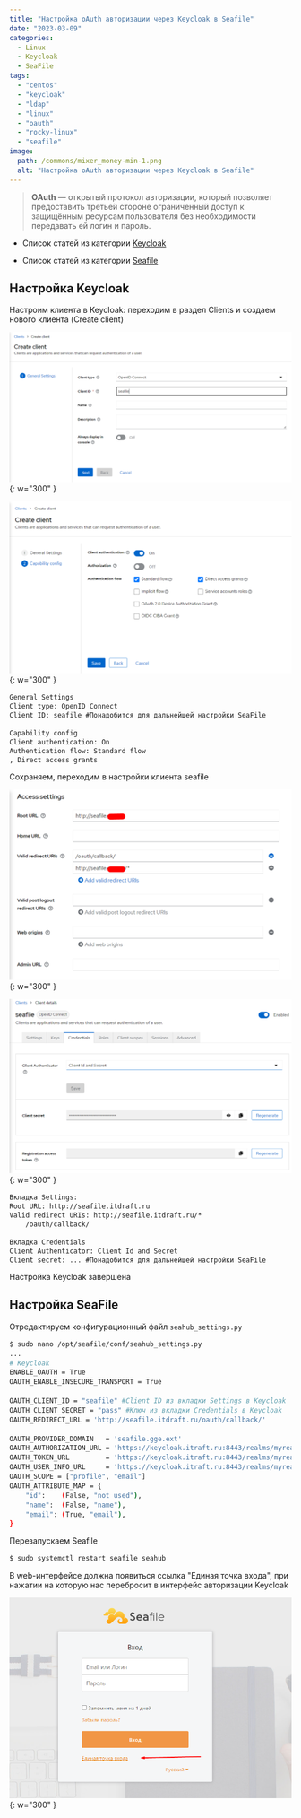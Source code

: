 ```yaml
---
title: "Настройка oAuth авторизации через Keycloak в Seafile"
date: "2023-03-09"
categories: 
  - Linux
  - Keycloak
  - SeaFile
tags: 
  - "centos"
  - "keycloak"
  - "ldap"
  - "linux"
  - "oauth"
  - "rocky-linux"
  - "seafile"
image:
  path: /commons/mixer_money-min-1.png
  alt: "Настройка oAuth авторизации через Keycloak в Seafile"
---
```


> **OAuth** — открытый протокол авторизации, который позволяет предоставить третьей стороне ограниченный доступ к защищённым ресурсам пользователя без необходимости передавать ей логин и пароль.

- Список статей из категории [Keycloak](/categories/keycloak/)

- Список статей из категории [Seafile](/categories/seafile/)

## Настройка Keycloak

Настроим клиента в Keycloak: переходим в раздел Clients и создаем нового клиента (Create client)

![](/assets/img/posts/2023/03/09/image-9.png){: w="300" }

![](/assets/img/posts/2023/03/09/image-10.png){: w="300" }

```
General Settings
Client type: OpenID Connect
Client ID: seafile #Понадобится для дальнейшей настройки SeaFile

Capability config
Client authentication: On
Authentication flow: Standard flow
, Direct access grants
```

Сохраняем, переходим в настройки клиента seafile

![](/assets/img/posts/2023/03/09/image-11.png){: w="300" }

![](/assets/img/posts/2023/03/09/image-12.png){: w="300" }

```
Вкладка Settings:
Root URL: http://seafile.itdraft.ru
Valid redirect URIs: http://seafile.itdraft.ru/*
    /oauth/callback/

Вкладка Credentials
Client Authenticator: Client Id and Secret
Client secret: ... #Понадобится для дальнейшей настройки SeaFile
```

Настройка Keycloak завершена

## Настройка SeaFile

Отредактируем конфигурационный файл `seahub_settings.py`

```sh
$ sudo nano /opt/seafile/conf/seahub_settings.py
...
# Keycloak
ENABLE_OAUTH = True
OAUTH_ENABLE_INSECURE_TRANSPORT = True

OAUTH_CLIENT_ID = "seafile" #Client ID из вкладки Settings в Keycloak
OAUTH_CLIENT_SECRET = "pass" #Ключ из вкладки Credentials в Keycloak
OAUTH_REDIRECT_URL = 'http://seafile.itdraft.ru/oauth/callback/'

OAUTH_PROVIDER_DOMAIN   = 'seafile.gge.ext'
OAUTH_AUTHORIZATION_URL = 'https://keycloak.itraft.ru:8443/realms/myrealm/protocol/openid-connect/auth'
OAUTH_TOKEN_URL         = 'https://keycloak.itraft.ru:8443/realms/myrealm/protocol/openid-connect/token'
OAUTH_USER_INFO_URL     = 'https://keycloak.itraft.ru:8443/realms/myrealm/protocol/openid-connect/userinfo'
OAUTH_SCOPE = ["profile", "email"]
OAUTH_ATTRIBUTE_MAP = {
    "id":    (False, "not used"),
    "name":  (False, "name"),
    "email": (True, "email"),
}
```

Перезапускаем Seafile

```sh
$ sudo systemctl restart seafile seahub
```

В web-интерфейсе должна появиться ссылка "Единая точка входа", при нажатии на которую нас перебросит в интерфейс авторизации Keycloak

![](/assets/img/posts/2023/03/09/image-13.png){: w="300" }